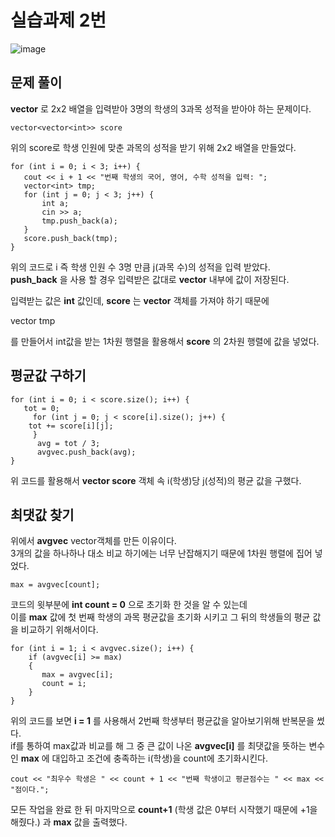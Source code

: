 # 실습과제 2번

![image](https://github.com/YbSain/OpenCV/assets/108385276/a317414c-1c3f-4ea1-a5c8-122bcd12cb49)

## 문제 풀이
__vector__ 로 2x2 배열을 입력받아 3명의 학생의 3과목 성적을 받아야 하는 문제이다.

    vector<vector<int>> score

위의 score로 학생 인원에 맞춘 과목의 성적을 받기 위해 2x2 배열을 만들었다.

    for (int i = 0; i < 3; i++) {
	   cout << i + 1 << "번째 학생의 국어, 영어, 수학 성적을 입력: ";
	   vector<int> tmp;
	   for (int j = 0; j < 3; j++) {
 		   int a; 
		   cin >> a;
		   tmp.push_back(a);
	   }
	   score.push_back(tmp);
    }

위의 코드로 i 즉 학생 인원 수 3명 만큼 j(과목 수)의 성적을 입력 받았다.    
__push_back__ 을 사용 할 경우 입력받은 값대로 __vector__ 내부에 값이 저장된다.

입력받는 값은 __int__ 값인데, __score__ 는 __vector__ 객체를 가져야 하기 때문에

   vector<int> tmp

를 만들어서 int값을 받는 1차원 행렬을 활용해서 __score__ 의 2차원 행렬에 값을 넣었다.

## 평균값 구하기

    for (int i = 0; i < score.size(); i++) {
       tot = 0;
	     for (int j = 0; j < score[i].size(); j++) {
	 	tot += score[i][j];
	     }
	  	  avg = tot / 3;
	  	  avgvec.push_back(avg);
	}

위 코드를 활용해서 __vector score__ 객체 속 i(학생)당 j(성적)의 평균 값을 구했다.

## 최댓값 찾기

위에서 __avgvec__ vector객체를 만든 이유이다.   
3개의 값을 하나하나 대소 비교 하기에는 너무 난잡해지기 때문에 1차원 행렬에 집어 넣었다.

    max = avgvec[count];

코드의 윗부분에 __int count = 0__ 으로 초기화 한 것을 알 수 있는데   
이를 __max__ 값에 첫 번째 학생의 과목 평균값을 초기화 시키고 그 뒤의 학생들의 평균 값을 비교하기 위해서이다.

    for (int i = 1; i < avgvec.size(); i++) {
	    if (avgvec[i] >= max)
	    {
	 	   max = avgvec[i];
	 	   count = i;
	    }
    }

위의 코드를 보면 __i = 1__ 를 사용해서 2번째 학생부터 평균값을 알아보기위해 반복문을 썼다.   
if를 통하여 max값과 비교를 해 그 중 큰 값이 나온 __avgvec[i]__ 를 최댓값을 뜻하는 변수인 __max__ 에 대입하고 조건에 충족하는 i(학생)을 count에 초기화시킨다.

    cout << "최우수 학생은 " << count + 1 << "번째 학생이고 평균점수는 " << max << "점이다.";

모든 작업을 완료 한 뒤 마지막으로 __count+1__ (학생 값은 0부터 시작했기 때문에 +1을 해줬다.) 과 __max__ 값을 출력했다.
